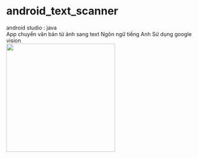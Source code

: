 # android_text_scanner
 android studio : java
 <br>
 App chuyển văn bản từ ảnh sang text
 Ngôn ngữ tiếng Anh
 Sử dụng google vision
 <br>
 <img src="https://i.pinimg.com/564x/a2/98/99/a298995c07df13dc158ef935d15aa6d0.jpg" height="288">
 
